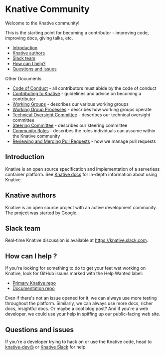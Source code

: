 # Knative Community

Welcome to the Knative community!

This is the starting point for becoming a contributor - improving code,
improving docs, giving talks, etc.

*   [Introduction](#introduction)
*   [Knative authors](#knative-authors)
*   [Slack team](#slack-team)
*   [How can I help?](#how-can-i-help-)
*   [Questions and issues](#questions-and-issues)

Other Documents

*   [Code of Conduct](CODE-OF-CONDUCT.md) - all contributors must abide by the
    code of conduct
*   [Contributing to Knative](CONTRIBUTING.md) - guidelines and advice on
    becoming a contributor
*   [Working Groups](WORKING-GROUPS.md) - describes our various working groups
*   [Working Group Processes](WORKING-GROUP-PROCESSES.md) - describes how
    working groups operate
*   [Technical Oversight Committee](TECH-OVERSIGHT-COMMITTEE.md) - describes our
    technical oversight committee
*   [Steering Committee](STEERING-COMMITTEE.md) - describes our steering
    committee
*   [Community Roles](ROLES.md) - describes the roles individuals can assume
    within the Knative community
*   [Reviewing and Merging Pull Requests](REVIEWING.md) - how we manage pull
    requests

## Introduction

Knative is an open source specification and implementation of a serverless
container platform. See [Knative docs](https://github.com/knative/docs) for in-depth information about using Knative.

<!-- TODO Visit [knative.dev](https://knative.dev) for in-depth information about using
Knative. -->

## Knative authors

Knative is an open source project with an active development community. The
project was started by Google.

## Slack team

Real-time Knative discussion is available at https://knative.slack.com.

<!-- TODO ## Community meeting

We have [PUBLIC](TODO) and [RECORDED](TODO) bi-weekly community meetings every
other TODO. Meeting agendas and notes can be accessed in the [working
doc](TODO).

Map that to your local time with this [timezone
table](https://www.google.com/search?q=TODO). -->

## How can I help ?

<!-- TODO See our [community page](https://knative.dev/community) for ways to get involved
in our community. -->

<!-- TODO To dig deeper, check the
[architecture](https://knative.dev/docs/concepts/what-is-knative/overview.html#architecture)
and read some [design docs](./CONTRIBUTING.md#design-documents). -->

If you're looking for something to do to get your feet wet working on Knative,
look for GitHub issues marked with the Help Wanted label:

*   [Primary Knative
    repo](https://github.com/knative/serving/issues?q=is%3Aopen+is%3Aissue+label%3A%22community%2Fhelp+wanted%22)
*   [Documentation
    repo](https://github.com/knative/docs/issues?q=is%3Aopen+is%3Aissue+label%3A%22community%2Fhelp+wanted%22)

Even if there's not an issue opened for it, we can always use more
testing throughout the platform. Similarly, we can always use more docs, richer
docs, insightful docs. Or maybe a cool blog post? And if you're a web developer,
we could use your help in spiffing up our public-facing web site.

## Questions and issues

<!-- TODO If you've got questions or issues with using Knative, checkout our [help
page](https://knative.dev/help). -->

If you're a developer trying to hack on or use the Knative code, head to
[knative-dev@](https://groups.google.com/forum/#!forum/knative-dev) or [Knative
Slack](https://knative.slack.com) for help.
